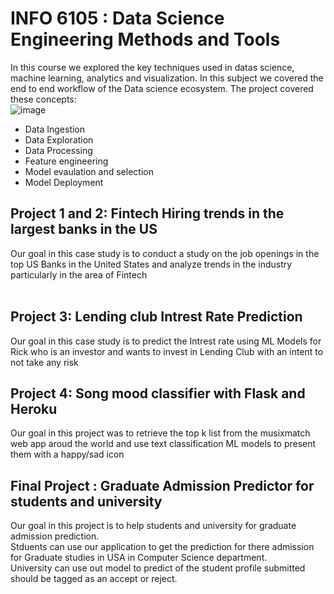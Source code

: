 # INFO 6105 : Data Science Engineering Methods and Tools <br>
In this course we explored the key techniques used in datas science, machine learning, analytics and visualization. In this subject we covered the end to end workflow of the Data science ecosystem. The project covered these concepts:<br>
![image](https://user-images.githubusercontent.com/37238004/56710089-799d9500-66f2-11e9-821f-840a17add7e1.png)
<br>
 - Data Ingestion <br>
 - Data Exploration <br>
 - Data Processing <br>
 - Feature engineering <br>
 - Model evaulation and selection <br>
 - Model Deployment <br>
 

## Project 1 and 2: Fintech Hiring trends in the largest banks in the US <br>
Our goal in this case study is to conduct a study on the job openings in the top US Banks in the United States and analyze trends in the industry particularly in the area of Fintech<br><br>
## Project 3: Lending club Intrest Rate Prediction<br>
Our goal in this case study is to predict the Intrest rate using ML Models for Rick who is an investor and wants to invest in Lending Club with an intent to not take any risk <br>
## Project 4: Song mood classifier with Flask and Heroku<br>
Our goal in this project was to retrieve the top k list from the musixmatch web app aroud the world and use text classification ML models to present them with a happy/sad icon <br>
## Final Project : Graduate Admission Predictor for students and university<br>
Our goal in this project is to help students and university for graduate admission prediction.<br>
Stduents can use our application to get the prediction for there admission for Graduate studies in USA in Computer Science department.<br>
University can use out model to predict of the student profile submitted should be tagged as an accept or reject.
